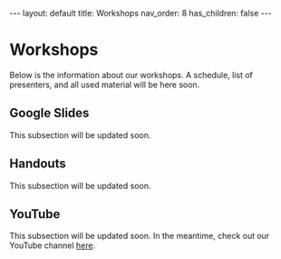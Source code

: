 <head>
<!-- Global site tag (gtag.js) - Google Analytics -->
<script async src="https://www.googletagmanager.com/gtag/js?id=G-729Y3246JG"></script>
<script>
  window.dataLayer = window.dataLayer || [];
  function gtag(){dataLayer.push(arguments);}
  gtag('js', new Date());

  gtag('config', 'G-729Y3246JG');
</script>
</head>
---
layout: default
title: Workshops
nav_order: 8
has_children: false
---

# Workshops

Below is the information about our workshops. A schedule, list of presenters, and all used material will be here soon. 

## Google Slides

This subsection will be updated soon.

## Handouts

This subsection will be updated soon.

## YouTube

This subsection will be updated soon. In the meantime, check out our YouTube channel [here](https://www.youtube.com/channel/UC3ge6-bfAyjfRiXGL7no1vw).